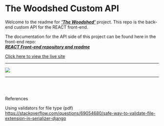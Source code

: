 # The Woodshed Custom API

Welcome to the readme for <em><strong>['The Woodshed'](https://the-woodshed.herokuapp.com/)</strong></em> project. This repo is the back-end custom API for the REACT front-end.


The documentation for the API side of this project can be found here in the front-end repo:<br/>
<em><strong>[REACT Front-end repository and readme](https://github.com/NickWaldock/the-woodshed)</strong></em>

[Click here to view the live site](https://the-woodshed.herokuapp.com/)

<hr>
<image src="readme-files/amiresponsive.png">
<hr><br/><br/>

References

Using validators for file type (pdf)
https://stackoverflow.com/questions/69054680/safe-way-to-validate-file-extension-in-serializer-django
